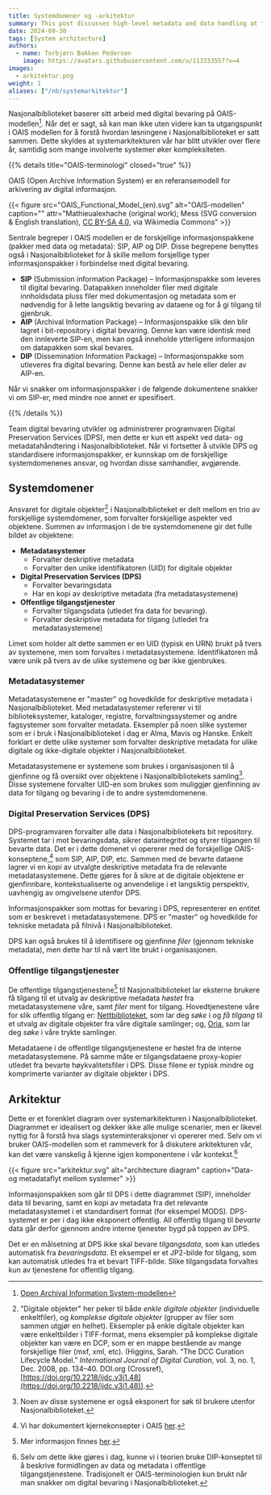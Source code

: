 ```yaml
---
title: Systemdomener og -arkitektur
summary: This post discusses high-level metadata and data handling at the National Library of Norway
date: 2024-09-30
tags: [System architecture]
authors: 
  - name: Torbjørn Bakken Pedersen
    image: https://avatars.githubusercontent.com/u/113333557?v=4
images: 
  - arkitektur.png
weight: 1
aliases: ["/nb/systemarkitektur"]
---
```


Nasjonalbiblioteket baserer sitt arbeid med digital bevaring på OAIS-modellen[^3]. 
Når det er sagt, så kan man ikke uten videre kan ta utgangspunkt i OAIS modellen for å forstå hvordan løsningene i Nasjonalbiblioteket er satt sammen.
Dette skyldes at systemarkitekturen vår har blitt utvikler over flere år, samtidig som mange involverte systemer øker kompleksiteten.

{{% details title="OAIS-terminologi" closed="true" %}}

OAIS (Open Archive Information System) er en referansemodell for arkivering av digital informasjon.
<!-- Du kan lese mer om OAIS referansemodellen [her](lenke-til-lengre-OAIS-skriv). -->

{{< figure src="OAIS_Functional_Model_(en).svg" alt="OAIS-modellen" caption="" attr="Mathieualexhache (original work); Mess (SVG conversion & English translation), [CC BY-SA 4.0](https://creativecommons.org/licenses/by-sa/4.0), via Wikimedia Commons" >}}

Sentrale begreper i OAIS modellen er de forskjellige informasjonspakkene (pakker med data og metadata): SIP, AIP og DIP. 
Disse begrepene benyttes også i Nasjonalbiblioteket for å skille mellom forsjellige typer informasjonspakker i forbindelse med digital bevaring.

- **SIP** (Submission information Package) – Informasjonspakke som leveres til digital bevaring. 
Datapakken inneholder filer med digitale innholdsdata pluss filer med dokumentasjon og metadata som er nødvendig for å lette langsiktig bevaring av dataene og for å gi tilgang til gjenbruk. 
- **AIP** (Archival Information Package) – Informasjonspakke slik den blir lagret i bit-repository i digital bevaring. 
Denne kan være identisk med den innleverte SIP-en, men kan også inneholde ytterligere informasjon om datapakken som skal bevares.
- **DIP** (Dissemination Information Package) – Informasjonspakke som utleveres fra digital bevaring. Denne kan bestå av hele eller deler av AIP-en.

Når vi snakker om informasjonspakker i de følgende dokumentene snakker vi om SIP-er, med mindre noe annet er spesifisert.

{{% /details %}}

Team digital bevaring utvikler og administrerer programvaren Digital Preservation Services (DPS), men dette er kun ett aspekt ved data- og metadatahåndtering i Nasjonalbiblioteket. 
Når vi fortsetter å utvikle DPS og standardisere informasjonspakker, er kunnskap om de forskjellige systemdomenenes ansvar, og hvordan disse samhandler, avgjørende.
 
## Systemdomener
Ansvaret for digitale objekter[^1] i Nasjonalbiblioteket er delt mellom en trio av forskjellige systemdomener, som forvalter forskjellige aspekter ved objektene.
Summen av informasjon i de tre systemdomenene gir det fulle bildet av objektene:

- **Metadatasystemer**
	-	Forvalter deskriptive metadata
	-	Forvalter den unike identifikatoren (UID) for digitale objekter
- **Digital Preservation Services (DPS)**
	-	Forvalter bevaringsdata
	-	Har en kopi av deskriptive metadata (fra metadatasystemene)
- **Offentlige tilgangstjenester**
	-	Forvalter tilgangsdata (utledet fra data for bevaring).
	-	Forvalter deskriptive metadata for tilgang (utledet fra metadatasystemene)

Limet som holder alt dette sammen er en UID (typisk en URN) brukt på tvers av systemene, men som forvaltes i metadatasystemene. 
Identifikatoren må være unik på tvers av de ulike systemene og bør ikke gjenbrukes.
 
### Metadatasystemer
Metadatasystemene er "master" og hovedkilde for deskriptive metadata i Nasjonalbiblioteket. 
Med metadatasystemer refererer vi til biblioteksystemer, kataloger, registre, forvaltningssystemer og andre fagsystemer som forvalter metadata.
Eksempler på noen slike systemer som er i bruk i Nasjonalbiblioteket i dag er Alma, Mavis og Hanske.
Enkelt forklart er dette ulike systemer som forvalter deskriptive metadata for ulike digitale og ikke-digitale objekter i Nasjonalbiblioteket.

Metadatasystemene er systemene som brukes i organisasjonen til å gjenfinne og få oversikt over objektene i Nasjonalbibliotekets samling[^2].
Disse systemene forvalter UID-en som brukes som muliggjør gjenfinning av data for tilgang og bevaring i de to andre systemdomenene.
 
### Digital Preservation Services (DPS)
DPS-programvaren forvalter alle data i Nasjonalbibliotekets bit repository. 
Systemet tar i mot bevaringsdata, sikrer dataintegritet og styrer tilgangen til bevarte data.
Det er i dette domenet vi opererer med de forskjellige OAIS-konseptene,[^4] som SIP, AIP, DIP, etc. 
Sammen med de bevarte dataene lagrer vi en *kopi* av utvalgte deskriptive metadata fra de relevante metadatasystemene. 
Dette gjøres for å sikre at de digitale objektene er gjenfinnbare, kontekstualiserte og anvendelige i et langsiktig perspektiv, uavhengig av omgivelsene utenfor DPS.

Informasjonspakker som mottas for bevaring i DPS, representerer en entitet som er beskrevet i metadatasystemene. 
DPS er "master" og hovedkilde for tekniske metadata på filnivå i Nasjonalbiblioteket.
 
DPS kan også brukes til å identifisere og gjenfinne *filer* (gjennom tekniske metadata), men dette har til nå vært lite brukt i organisasjonen. 
 
### Offentlige tilgangstjenester
De offentlige tilgangstjenestene[^5] til Nasjonalbiblioteket lar eksterne brukere få tilgang til et utvalg av deskriptive metadata *høstet* fra metadatasystemene våre, samt *filer* ment for tilgang.
Hovedtjenestene våre for slik offentlig tilgang er: [Nettbiblioteket](https://www.nb.no/search "lenke til nettbiblioteket på nb.no"), som lar deg *søke* i og *få tilgang* til et utvalg av digitale objekter fra våre digitale samlinger; og, [Oria](http://nb.oria.no/ "lenke til søketjenesten Oria"), som lar deg *søke* i våre trykte samlinger.

Metadataene i de offentlige tilgangstjenestene er høstet fra de interne metadatasystemene.
På samme måte er tilgangsdataene proxy-kopier utledet fra bevarte høykvalitetsfiler i DPS. 
Disse filene er typisk mindre og komprimerte varianter av digitale objekter i DPS. 

## Arkitektur
Dette er et forenklet diagram over systemarkitekturen i Nasjonalbiblioteket. 
Diagrammet er idealisert og dekker ikke alle mulige scenarier, men er likevel nyttig for å forstå hva slags systeminteraksjoner vi opererer med. 
Selv om vi bruker OAIS-modellen som et rammeverk for å diskutere arkitekturen vår, kan det være vanskelig å kjenne igjen komponentene i vår kontekst.[^6]

{{< figure src="arkitektur.svg" alt="architecture diagram" caption="Data- og metadataflyt mellom systemer" >}}

Informasjonspakken som går til DPS i dette diagrammet (SIP), inneholder data til bevaring, samt en kopi av metadata fra det relevante metadatasystemet i et standardisert format (for eksempel MODS).
DPS-systemet er per i dag ikke eksponert offentlig. 
All offentlig tilgang til *bevarte* data går derfor gjennom andre interne tjenester bygd på toppen av DPS.

Det er en målsetning at DPS ikke skal bevare *tilgangsdata*, som kan utledes automatisk fra *bevaringsdata*. 
Et eksempel er et JP2-bilde for tilgang, som kan automatisk utledes fra et bevart TIFF-bilde. 
Slike tilgangsdata forvaltes kun av tjenestene for offentlig tilgang.



[^1]: "Digitale objekter" her peker til både *enkle digitale objekter* (individuelle enkeltfiler), og *komplekse digitale objekter* (grupper av filer som sammen utgjør en helhet). Eksempler på enkle digitale objekter kan være enkeltbilder i TIFF-format, mens eksempler på komplekse digitale objekter kan være en DCP, som er en mappe bestående av mange forskjellige filer (mxf, xml, etc). (Higgins, Sarah. “The DCC Curation Lifecycle Model.” *International Journal of Digital Curation*, vol. 3, no. 1, Dec. 2008, pp. 134–40. DOI.org (Crossref), [https://doi.org/10.2218/ijdc.v3i1.48](https://doi.org/10.2218/ijdc.v3i1.48)).
[^2]: Noen av disse systemene er også eksponert for søk til brukere utenfor Nasjonalbiblioteket.
[^3]: [Open Archival Information System-modellen](https://no.wikipedia.org/wiki/OAIS-modellen "Wikipediasida for OAIS-modellen")
[^4]: Vi har dokumentert kjernekonsepter i OAIS [her](/nb/oais/).
[^5]: Mer informasjon finnes [her](https://www.nb.no/veiledning-og-bibliotektjenester/soke/).
[^6]: Selv om dette ikke gjøres i dag, kunne vi i teorien bruke DIP-konseptet til å beskrive formidlingen av data og metadata i offentlige tilgangstjenestene. Tradisjonelt er OAIS-terminologien kun brukt når man snakker om digital bevaring i Nasjonalbiblioteket.

